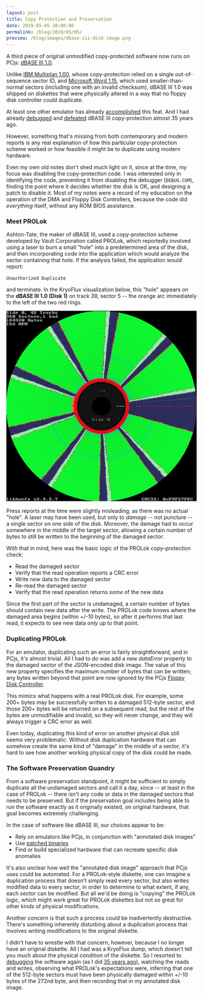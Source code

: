 ```yaml
---
layout: post
title: Copy Protection and Preservation
date: 2019-05-05 10:00:00
permalink: /blog/2019/05/05/
preview: /blog/images/dbase-iii-disk-image.png
---
```


A third piece of original unmodified copy-protected software now runs on PCjs:
[dBASE III 1.0](/software/pcx86/app/other/dbase3/1.0/).

Unlike [IBM Multiplan 1.00](/software/pcx86/app/ibm/multiplan/1.00/), whose copy-protection relied on a
single out-of-sequence sector ID, and [Microsoft Word 1.15](/software/pcx86/app/microsoft/word/1.15/), which
used smaller-than-normal sectors (including one with an invalid checksum), dBASE III 1.0 was shipped on
diskettes that were physically altered in a way that no floppy disk controller could duplicate.

At least one other emulator has already [accomplished](https://forum.winworldpc.com/discussion/9472/software-spotlight-dbase-iii-r1-0)
this feat.  And I had already [debugged](/documents/pcjs/programming/1984-09-16--DBASE_III_DEBUG.pdf)
and [defeated](/documents/pcjs/programming/1984-09-25--DBASE_III_PATCH.pdf) dBASE III copy-protection
almost 35 years ago.

However, something that's missing from both contemporary and modern reports is any real
explanation of how this particular copy-protection scheme worked or how feasible it might be to duplicate
using modern hardware.

Even my own old notes don't shed much light on it, since at the time, my focus
was disabling the copy-protection code.  I was interested only in identifying
the code, preventing it from disabling the debugger (`DEBUG.COM`), finding the point
where it decides whether the disk is OK, and designing a patch to disable it.
Most of my notes were a record of my education on the operation of the DMA and Floppy
Disk Controllers, because the code did *everything* itself, without any ROM BIOS assistance.

### Meet PROLok

Ashton-Tate, the maker of dBASE III, used a copy-protection scheme developed by Vault Corporation called
PROLok, which reportedly involved using a laser to burn a small "hole" into a predetermined area of the disk,
and then incorporating code into the application which would analyze the sector containing that hole.  If the
analysis failed, the application would report:

    Unauthorized Duplicate

and terminate.  In the KryoFlux visualization below, this "hole" appears on the **dBASE III 1.0 (Disk 1)**
on track 39, sector 5 -- the orange arc immediately to the left of the two red rings.

![dBASE III 1.0](/blog/images/dbase-iii-disk-image.png)

Press reports at the time were slightly misleading, as there was no actual "hole".  A laser may have
been used, but only to *damage* -- not puncture -- a single sector on one side of the disk.  Moreover, the
damage had to occur somewhere in the middle of the target sector, allowing a certain number of bytes to
still be written to the beginning of the damaged sector.

With that in mind, here was the basic logic of the PROLok copy-protection check:

- Read the damaged sector
- Verify that the read operation reports a CRC error
- Write *new* data to the damaged sector
- Re-read the damaged sector
- Verify that the read operation returns *some* of the new data

Since the first part of the sector is undamaged, a certain number of bytes should contain new data after
the write.  The PROLok code knows where the damaged area begins (within +/-10 bytes), so after it performs that
last read, it expects to see new data *only* up to that point.

### Duplicating PROLok

For an emulator, duplicating such an error is fairly straightforward, and in PCjs, it's almost trivial.
All I had to do was add a new *dataError* property to the damaged sector of the JSON-encoded disk image.  The
value of this new property specifies the maximum number of bytes that can be written; any bytes written
beyond that point are now ignored by the PCjs [Floppy Disk Controller](/machines/pcx86/lib/fdc.js).

This mimics what happens with a real PROLok disk.  For example, some 200+ bytes may be successfully written
to a damaged 512-byte sector, and those 200+ bytes will be returned on a subsequent read, but the rest of the bytes
are unmodifiable and invalid, so they will never change, and they will always trigger a CRC error as well.

Even today, duplicating this kind of error on another physical disk still seems very problematic.  Without disk
duplication hardware that can somehow create the same kind of "damage" in the middle of a sector, it's hard to
see how another working physical copy of the disk could be made.

### The Software Preservation Quandry

From a software preservation standpoint, it might be sufficient to simply duplicate all the undamaged sectors and
call it a day, since -- at least in the case of PROLok -- there isn't any code or data in the damaged sectors that
needs to be preserved.  But if the preservation goal includes being able to *run* the software exactly as it originally
existed, on original hardware, that goal becomes extremely challenging.

In the case of software like dBASE III, our choices appear to be:

- Rely on emulators like PCjs, in conjunction with "annotated disk images"
- Use [patched binaries](/software/pcx86/app/other/dbase3/1.0/#dbase-iii-disk-information)
- Find or build specialized hardware that can recreate specific disk anomalies

It's also unclear how well the "annotated disk image" approach that PCjs uses could be automated.  For a PROLok-style
diskette, one can imagine a duplication process that doesn't simply read every sector, but also writes modified data
to every sector, in order to determine to what extent, if any, each sector can be modified.  But all we'd be doing is
"copying" the PROLok logic, which might work great for PROLok diskettes but not so great for other kinds of physical
modifications.

Another concern is that such a process could be inadvertently destructive.  There's something inherently disturbing
about a duplication process that involves writing modifications to the original diskette.

I didn't have to wrestle with that concern, however, because I no longer have an original diskette.  All I had was a
KryoFlux dump, which doesn't tell you much about the physical condition of the diskette.  So I resorted to
[debugging](/software/pcx86/app/other/dbase3/1.0/debugger/#debugging-notes) the software again (as I did
[35 years ago](/documents/pcjs/programming/)), watching the reads and writes, observing what PROLok's expectations
were, inferring that one of the 512-byte sectors must have been physically damaged within +/-10 bytes of the 272nd byte,
and then recording that in my annotated disk image.
